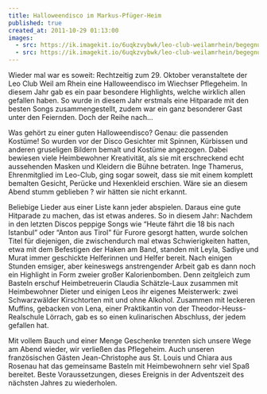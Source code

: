```yaml
---
title: Halloweendisco im Markus-Pfüger-Heim
published: true
created_at: 2011-10-29 01:13:00
images:
  - src: https://ik.imagekit.io/6uqkzvybwk/leo-club-weilamrhein/begegnungen/29-01.jpg
  - src: https://ik.imagekit.io/6uqkzvybwk/leo-club-weilamrhein/begegnungen/29-02.jpg
---
```


Wieder mal war es soweit: Rechtzeitig zum 29. Oktober veranstaltete der Leo Club Weil am Rhein eine Halloweendisco im Wiechser Pflegeheim. In diesem Jahr gab es ein paar besondere Highlights, welche wirklich allen gefallen haben. So wurde in diesem Jahr erstmals eine Hitparade mit den besten Songs zusammengestellt, zudem war ein ganz besonderer Gast unter den Feiernden. Doch der Reihe nach…

Was gehört zu einer guten Halloweendisco? Genau: die passenden Kostüme! So wurden vor der Disco Gesichter mit Spinnen, Kürbissen und anderen gruseligen Bildern bemalt und Kostüme angezogen. Dabei bewiesen viele Heimbewohner Kreativität, als sie mit erschreckend echt aussehenden Masken und Kleidern die Bühne betraten. Inge Thamerus, Ehrenmitglied im Leo-Club, ging sogar soweit, dass sie mit einem komplett bemalten Gesicht, Perücke und Hexenkleid erschien. Wäre sie an diesem Abend stumm geblieben ? wir hätten sie nicht erkannt.

Beliebige Lieder aus einer Liste kann jeder abspielen. Daraus eine gute Hitparade zu machen, das ist etwas anderes. So in diesem Jahr: Nachdem in den letzten Discos peppige Songs wie “Heute fährt die 18 bis nach Istanbul” oder “Anton aus Tirol” für Furore gesorgt hatten, wurde solchen Titel für diejenigen, die zwischendurch mal etwas Schwierigkeiten hatten, etwa mit dem Befestigen der Haken am Band, standen mit Leyla, Sadiye und Murat immer geschickte Helferinnen und Helfer bereit. Nach einigen Stunden emsiger, aber keineswegs anstrengender Arbeit gab es dann noch ein Highlight in Form zweier großer Kalorienbomben. Denn zeitgleich zum Basteln erschuf Heimbetreuerin Claudia Schätzle-Laux zusammen mit Heimbewohner Dieter und einigen Leos ihr eigenes Meisterwerk: zwei Schwarzwälder Kirschtorten mit und ohne Alkohol. Zusammen mit leckeren Muffins, gebacken von Lena, einer Praktikantin von der Theodor-Heuss-Realschule Lörrach, gab es so einen kulinarischen Abschluss, der jedem gefallen hat.

Mit vollem Bauch und einer Menge Geschenke trennten sich unsere Wege am Abend wieder, wir verließen das Pflegeheim. Auch unseren französischen Gästen Jean-Christophe aus St. Louis und Chiara aus Rosenau hat das gemeinsame Basteln mit Heimbewohnern sehr viel Spaß bereitet. Beste Voraussetzungen, dieses Ereignis in der Adventszeit des nächsten Jahres zu wiederholen.
